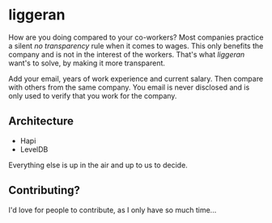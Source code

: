 liggeran
========

How are you doing compared to your co-workers?
Most companies practice a silent _no transparency_ rule when it comes to wages. This only benefits the company and is not in the interest of the workers. That's what _liggeran_ want's to solve, by making it more transparent.

Add your email, years of work experience and current salary. Then compare with others from the same company.
You email is never disclosed and is only used to verify that you work for the company. 

## Architecture

* Hapi
* LevelDB

Everything else is up in the air and up to us to decide.

## Contributing?

I'd love for people to contribute, as I only have so much time...
